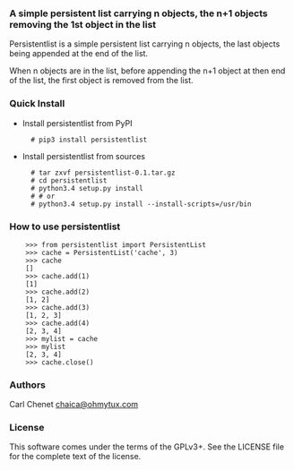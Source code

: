 ### A simple persistent list carrying n objects, the n+1 objects removing the 1st object in the list

Persistentlist is a simple persistent list carrying n objects, the last objects being appended
at the end of the list.

When n objects are in the list, before appending the n+1 object at then end of the list, the
first object is removed from the list.

### Quick Install

* Install persistentlist from PyPI

        # pip3 install persistentlist

* Install persistentlist from sources

        # tar zxvf persistentlist-0.1.tar.gz
        # cd persistentlist
        # python3.4 setup.py install
        # # or
        # python3.4 setup.py install --install-scripts=/usr/bin

### How to use persistentlist

        >>> from persistentlist import PersistentList
        >>> cache = PersistentList('cache', 3)
        >>> cache
        []
        >>> cache.add(1)
        [1]
        >>> cache.add(2)
        [1, 2]
        >>> cache.add(3)
        [1, 2, 3]
        >>> cache.add(4)
        [2, 3, 4]
        >>> mylist = cache
        >>> mylist
        [2, 3, 4]
        >>> cache.close()

### Authors

Carl Chenet <chaica@ohmytux.com>

### License

This software comes under the terms of the GPLv3+. See the LICENSE file for the complete text of the license.
